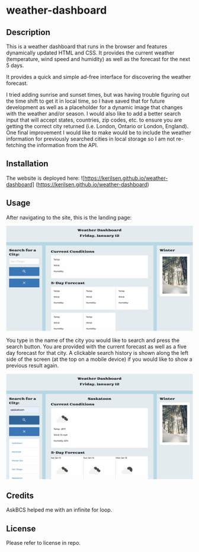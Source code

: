 # weather-dashboard

## Description

This is a weather dashboard that runs in the browser and features dynamically updated HTML and CSS. It provides the current weather (temperature, wind speed and humidity) as well as the forecast for the next 5 days.

It provides a quick and simple ad-free interface for discovering the weather forecast.

I tried adding sunrise and sunset times, but was having trouble figuring out the time shift to get it in local time, so I have saved that for future development as well as a placeholder for a dynamic image that changes with the weather and/or season. I would also like to add a better search input that will accept states, countries, zip codes, etc. to ensure you are getting the correct city returned (i.e. London, Ontario or London, England). One final improvement I would like to make would be to include the weather information for previously searched cities in local storage so I am not re-fetching the information from the API.

## Installation

The website is deployed here: ![https://kerilsen.github.io/weather-dashboard] (https://kerilsen.github.io/weather-dashboard)

## Usage

After navigating to the site, this is the landing page:

![Screenshot of landing page](assets/images/Screenshot_landing-page.png)

You type in the name of the city you would like to search and press the search button. You are provided with the current forecast as well as a five day forecast for that city. A clickable search history is shown along the left side of the screen (at the top on a mobile device) if you would like to show a previous result again.

![Screenshot of search results](assets/images/Screenshot_search-results.png)

## Credits

AskBCS helped me with an infinite for loop.

## License

Please refer to license in repo.